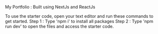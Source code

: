 My Portfolio : Built using NextJs and ReactJs

To use the starter code, open your text editor and run these commands to get started.
Step 1 : Type 'npm i' to install all packages
Step 2 : Type 'npm run dev' to open the files and access the starter code.
